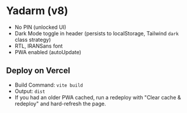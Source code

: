 # Yadarm (v8)
- No PIN (unlocked UI)
- Dark Mode toggle in header (persists to localStorage, Tailwind `dark` class strategy)
- RTL, IRANSans font
- PWA enabled (autoUpdate)

## Deploy on Vercel
- Build Command: `vite build`
- Output: `dist`
- If you had an older PWA cached, run a redeploy with "Clear cache & redeploy" and hard-refresh the page.
